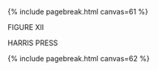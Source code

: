 {% include pagebreak.html canvas=61 %}

FIGURE XII

HARRIS PRESS

{% include pagebreak.html canvas=62 %}

